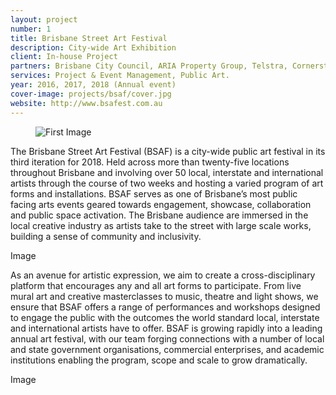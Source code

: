 ```yaml
---
layout: project
number: 1
title: Brisbane Street Art Festival
description: City-wide Art Exhibition
client: In-house Project
partners: Brisbane City Council, ARIA Property Group, Telstra, Cornerstone Properties, Tryp Hotel, Ironlak, QUT, Up on Constance, Casphone, Energex, Queensland Museum, The Tivoli, Brisbane Powerhouse, Digi Youth Arts, Ric’s Bar, Stone and Wood, Mountain Goat.
services: Project & Event Management, Public Art.
year: 2016, 2017, 2018 (Annual event)
cover-image: projects/bsaf/cover.jpg
website: http://www.bsafest.com.au
---
```


<figure><img class="normal-width lazyload" data-src="/projects/bsaf/cover.jpg" alt="First Image" /></figure>

The Brisbane Street Art Festival (BSAF) is a city-wide public art festival in its third iteration for 2018. Held across more than twenty-five locations throughout Brisbane and involving over 50 local, interstate and international artists through the course of two weeks and hosting a varied program of art forms and installations. BSAF serves as one of Brisbane’s most public facing arts events geared towards engagement, showcase, collaboration and public space activation. The Brisbane audience are immersed in the local creative industry as artists take to the street with large scale works, building a sense of community and inclusivity.

Image

As an avenue for artistic expression, we aim to create a cross-disciplinary platform that encourages any and all art forms to participate. From live mural art and creative masterclasses to music, theatre and light shows, we ensure that BSAF offers a range of performances and workshops designed to engage the public with the outcomes the world standard local, interstate and international artists have to offer. BSAF is growing rapidly into a leading annual art festival, with our team forging connections with a number of local and state government organisations, commercial enterprises, and academic institutions enabling the program, scope and scale to grow dramatically. 

Image